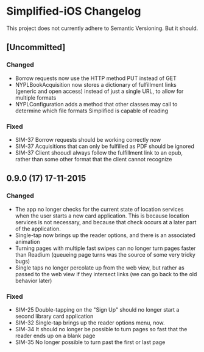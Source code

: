# Simplified-iOS Changelog
This project does not currently adhere to Semantic Versioning. But it should.

## [Uncommitted]
### Changed
- Borrow requests now use the HTTP method PUT instead of GET
- NYPLBookAcquisition now stores a dictionary of fulfillment links (generic and open access) instead of just a single URL, to allow for multiple formats
- NYPLConfiguration adds a method that other classes may call to determine which file formats Simplified is capable of reading

### Fixed
- SIM-37 Borrow requests should be working correctly now
- SIM-37 Acquisitions that can only be fulfilled as PDF should be ignored
- SIM-37 Client shooudl always follow the fulfillment link to an epub, rather than some other format that the client cannot recognize

## 0.9.0 (17) 17-11-2015
### Changed
- The app no longer checks for the current state of location services when the user starts a new card application. This is because location services is not necessary, and because that check occurs at a later part of the application.
- Single-tap now brings up the reader options, and there is an associated animation
- Turning pages with multiple fast swipes can no longer turn pages faster than Readium (queueing page turns was the source of some very tricky bugs)
- Single taps no longer percolate up from the web view, but rather as passed to the web view if they intersect links (we can go back to the old behavior later)
 
### Fixed
- SIM-25 Double-tapping on the "Sign Up" should no longer start a second library card application
- SIM-32 Single-tap brings up the reader options menu, now.
- SIM-34 It should no longer be possible to turn pages so fast that the reader ends up on a blank page
- SIM-35 No longer possible to turn past the first or last page